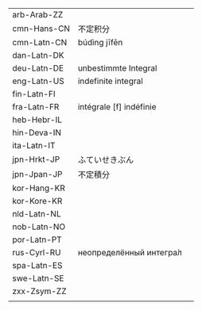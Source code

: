 | | | |
|-|-|-|
| arb-Arab-ZZ |  |  |
| cmn-Hans-CN | 不定积分 |  |
| cmn-Latn-CN | búdìng jīfēn |  |
| dan-Latn-DK |  |  |
| deu-Latn-DE | unbestimmte Integral |  |
| eng-Latn-US | indefinite integral |  |
| fin-Latn-FI |  |  |
| fra-Latn-FR | intégrale [f] indéfinie |  |
| heb-Hebr-IL |  |  |
| hin-Deva-IN |  |  |
| ita-Latn-IT |  |  |
| jpn-Hrkt-JP | ふていせきぶん |  |
| jpn-Jpan-JP | 不定積分 |  |
| kor-Hang-KR |  |  |
| kor-Kore-KR |  |  |
| nld-Latn-NL |  |  |
| nob-Latn-NO |  |  |
| por-Latn-PT |  |  |
| rus-Cyrl-RU | неопределённый интегра́л |  |
| spa-Latn-ES |  |  |
| swe-Latn-SE |  |  |
| zxx-Zsym-ZZ |  |  |
|  |  |  |
